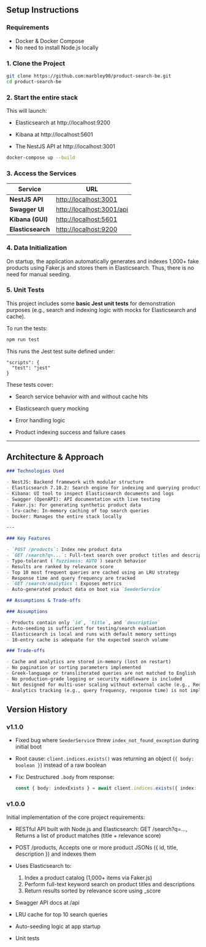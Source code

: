 ## Setup Instructions

### Requirements

- Docker & Docker Compose
- No need to install Node.js locally

### 1. Clone the Project

```bash
git clone https://github.com:marbley90/product-search-be.git
cd product-search-be
```

### 2. Start the entire stack
This will launch:

- Elasticsearch at http://localhost:9200

- Kibana at http://localhost:5601

- The NestJS API at http://localhost:3001

```bash
docker-compose up --build
```

### 3. Access the Services
| Service           | URL                                                    |
| ----------------- | ------------------------------------------------------ |
| **NestJS API**    | [http://localhost:3001](http://localhost:3001)         |
| **Swagger UI**    | [http://localhost:3001/api](http://localhost:3001/api) |
| **Kibana (GUI)**  | [http://localhost:5601](http://localhost:5601)         |
| **Elasticsearch** | [http://localhost:9200](http://localhost:9200)         |


### 4. Data Initialization
On startup, the application automatically generates and indexes 1,000+ fake products using Faker.js and stores them in Elasticsearch. Thus, there is no need for manual seeding.


### 5. Unit Tests
This project includes some **basic Jest unit tests** for demonstration purposes (e.g., search and indexing logic with mocks for Elasticsearch and cache).

To run the tests:

```bash
npm run test
```

This runs the Jest test suite defined under:
```
"scripts": {
  "test": "jest"
}
```

These tests cover:

- Search service behavior with and without cache hits

- Elasticsearch query mocking

- Error handling logic

- Product indexing success and failure cases



---

##  Architecture & Approach

```markdown
### Technologies Used

- NestJS: Backend framework with modular structure
- Elasticsearch 7.10.2: Search engine for indexing and querying product data
- Kibana: UI tool to inspect Elasticsearch documents and logs
- Swagger (OpenAPI): API documentation with live testing
- Faker.js: For generating synthetic product data
- lru-cache: In-memory caching of top search queries
- Docker: Manages the entire stack locally

---

### Key Features

- `POST /products`: Index new product data
- `GET /search?q=...`: Full-text search over product titles and descriptions
- Typo-tolerant (`fuzziness: AUTO`) search behavior
- Results are ranked by relevance score
- Top 10 most frequent queries are cached using an LRU strategy
- Response time and query frequency are tracked
- `GET /search/analytics`: Exposes metrics
- Auto-generated product data on boot via `SeederService`

## Assumptions & Trade-offs

### Assumptions

- Products contain only `id`, `title`, and `description`
- Auto-seeding is sufficient for testing/search evaluation
- Elasticsearch is local and runs with default memory settings
- 10-entry cache is adequate for the expected search volume

### Trade-offs

- Cache and analytics are stored in-memory (lost on restart)
- No pagination or sorting parameters implemented
- Greek-language or transliterated queries are not matched to English
- No production-grade logging or security middleware is included
- Not designed for multi-user scaling without external cache (e.g., Redis)
- Analytics tracking (e.g., query frequency, response time) is not implemented (This could be added by integrating a lightweight service or Prometheus-compatible metrics layer.)
```

## Version History

### v1.1.0

- Fixed bug where `SeederService` threw `index_not_found_exception` during initial boot
- Root cause: `client.indices.exists()` was returning an object (`{ body: boolean }`) instead of a raw boolean
- Fix: Destructured `.body` from response:

  ```ts
  const { body: indexExists } = await client.indices.exists({ index: 'products' });
    ```
  
### v1.0.0

Initial implementation of the core project requirements:

- RESTful API built with Node.js and Elasticsearch:
    GET /search?q=...,
    Returns a list of product matches (title + relevance score)

- POST /products,
Accepts one or more product JSONs ({ id, title, description }) and indexes them

- Uses Elasticsearch to:
  1. Index a product catalog (1,000+ items via Faker.js)
  2. Perform full-text keyword search on product titles and descriptions 
  3. Return results sorted by relevance score using _score

- Swagger API docs at /api
- LRU cache for top 10 search queries
- Auto-seeding logic at app startup
- Unit tests